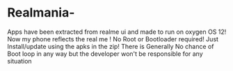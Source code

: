 # Realmania-
Apps have been extracted from realme ui and made to run on oxygen OS 12!
Now my phone reflects the real me !
No Root or Bootloader required!
Just Install/update using the apks in the zip!
There is Generally No chance of Boot loop in any way but the developer won't be responsible for any situation 
